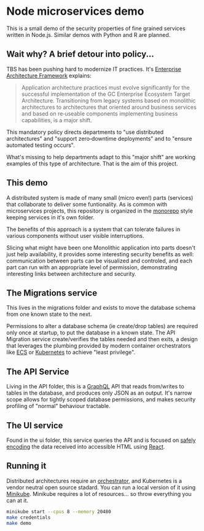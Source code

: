 # Node microservices demo

This is a small demo of the security properties of fine grained services written in Node.js. Similar demos with Python and R are planned.

## Wait why? A brief detour into policy...

TBS has been pushing hard to modernize IT practices. It's [Enterprise Architecture Framework](https://www.canada.ca/en/government/system/digital-government/policies-standards/government-canada-enterprise-architecture-framework.html) explains:
> Application architecture practices must evolve significantly for the successful implementation of the GC Enterprise Ecosystem Target Architecture. Transitioning from legacy systems based on monolithic architectures to architectures that oriented around business services and based on re‑useable components implementing business capabilities, is a major shift.

This mandatory policy directs departments to "use distributed architectures" and "support zero‑downtime deployments" and to "ensure automated testing occurs".

What's missing to help departments adapt to this "major shift" are working examples of this type of architecture. That is the aim of this project.

## This demo

A distributed system is made of many small (micro even!) parts (services) that collaborate to deliver some funtionality. As is common with microservices projects, this repository is organized in the [monorepo](https://en.wikipedia.org/wiki/Monorepo) style keeping services in it's own folder.

The benefits of this approach is a system that can tolerate failures in various components without user visible interruptions.

Slicing what might have been one Monolithic application into parts doesn't just help availability, it provides some interesting security benefits as well: communication between parts can be visualized and controled, and each part can run with an appropriate level of permission, demonstrating interesting links between architecture and security.


## The Migrations service

This lives in the migrations folder and exists to move the database schema from one known state to the next.

Permissions to alter a database schema (ie create/drop tables) are required only once at startup, to put the database in a known state.
The API Migration service create/verifies the tables needed and then exits, a design that leverages the plumbing provided by modern container orchestrators like [ECS](https://twitter.com/nathankpeck/status/1104069162949849092) or [Kubernetes](https://kubernetes.io/docs/concepts/workloads/pods/init-containers/#understanding-init-containers) to achieve "least privilege".

## The API Service

Living in the API folder, this is a [GraphQL](https://graphql.org) API that reads from/writes to tables in the database, and produces only JSON as an output. It's narrow scope allows for tightly scoped database permissions, and makes security profiling of "normal" behaviour tractable.

## The UI service

Found in the ui folder, this service queries the API and is focused on [safely encoding](https://youtu.be/NcAYsC_TKCA?t=642) the data received into accessible HTML using [React](https://reactjs.org/).

## Running it

Distributed architectures require an [orchestrator](https://docs.microsoft.com/en-us/dotnet/architecture/microservices/architect-microservice-container-applications/scalable-available-multi-container-microservice-applications), and Kubernetes is a vendor neutral open source stadard. You can run a local version of it using [Minikube](https://minikube.sigs.k8s.io/docs/). Minikube requires a lot of resources... so throw everything you can at it.

```bash
minikube start --cpus 8 --memory 20480
make credentials
make demo
```
